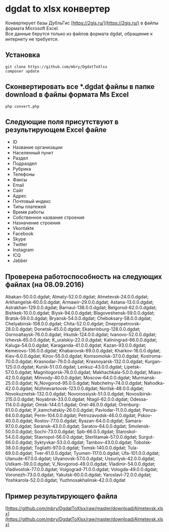 # dgdat to xlsx конвертер

Конвертирует базы ДубльГис [https://2gis.ru/](https://2gis.ru/) в файлы формата Microsoft Excel.  
Все данные берутся только из файлов формата dgdat, обращение к интернету не требуется.  

## Установка

```
git clone https://github.com/mbry/DgdatToXlsx
composer update
```

## Сконвертировать все *.dgdat файлы в папке download в файлы формата Ms Excel

```
php convert.php
```

## Следующие поля присутствуют в результирующем Excel файле

* ID
* Название организации
* Населенный пункт
* Раздел
* Подраздел
* Рубрика
* Телефоны
* Факсы
* Email
* Сайт
* Адрес
* Почтовый индекс
* Типы платежей
* Время работы
* Собственное название строения
* Назначение строения
* Vkontakte
* Facebook
* Skype
* Twitter
* Instagram
* ICQ
* Jabber   

## Проверена работоспособность на следующих файлах (на 08.09.2016)

Abakan-50.0.0.dgdat; Almaty-52.0.0.dgdat; Almetevsk-24.0.0.dgdat; Arkhangelsk-60.0.0.dgdat; Armawir-29.0.0.dgdat; Astana-13.0.0.dgdat; Astrakhan-129.0.0.dgdat; Barnaul-138.0.0.dgdat; Belgorod-62.0.0.dgdat; Bishkek-10.0.0.dgdat; Biysk-94.0.0.dgdat; Blagoveshensk-59.0.0.dgdat; Bratsk-59.0.0.dgdat; Bryansk-54.0.0.dgdat; Cheboksary-58.0.0.dgdat; Chelyabinsk-108.0.0.dgdat; Chita-52.0.0.dgdat; Dnepropetrovsk-28.0.0.dgdat; Donetsk-45.0.0.dgdat; Ekaterinburg-128.0.0.dgdat; Gornoaltaysk-76.0.0.dgdat; Irkutsk-124.0.0.dgdat; Ivanovo-52.0.0.dgdat; Izhevsk-65.0.0.dgdat; K_uralskiy-22.0.0.dgdat; Kaliningrad-66.0.0.dgdat; Kaluga-54.0.0.dgdat; Karaganda-41.0.0.dgdat; Kazan-93.0.0.dgdat; Kemerovo-136.0.0.dgdat; Khabarovsk-69.0.0.dgdat; Kharkov-16.0.0.dgdat; Kiev-6.0.0.dgdat; Kirov-55.0.0.dgdat; Komsomolsk-37.0.0.dgdat; Kostroma-70.0.0.dgdat; Krasnodar-79.0.0.dgdat; Krasnoyarsk-132.0.0.dgdat; Kurgan-125.0.0.dgdat; Kursk-51.0.0.dgdat; Lenkuz-43.0.0.dgdat; Lipetsk-57.0.0.dgdat; Magnitogorsk-76.0.0.dgdat; Makhachkala-5.0.0.dgdat; Miass-42.0.0.dgdat; Minvody-40.0.0.dgdat; Moscow-64.0.0.dgdat; Murmansk-25.0.0.dgdat; N_Novgorod-95.0.0.dgdat; Nabchelny-74.0.0.dgdat; Nahodka-42.0.0.dgdat; Nizhnevartovsk-123.0.0.dgdat; Norilsk-48.0.0.dgdat; Novokuznetsk-132.0.0.dgdat; Novorossiysk-51.0.0.dgdat; Novosibirsk-215.0.0.dgdat; Noyabrsk-33.0.0.dgdat; Ntagil-62.0.0.dgdat; Odessa-114.0.0.dgdat; Omsk-144.0.1.dgdat; Orel-46.0.0.dgdat; Orenburg-61.0.0.dgdat; P_kamchatskiy-26.0.0.dgdat; Pavlodar-11.0.0.dgdat; Penza-64.0.0.dgdat; Perm-104.0.0.dgdat; Petrozavodsk-46.0.0.dgdat; Pskov-40.0.0.dgdat; Rostov-77.0.0.dgdat; Ryazan-64.0.0.dgdat; Samara-97.0.0.dgdat; Saransk-43.0.0.dgdat; Saratov-64.0.0.dgdat; Smolensk-50.0.0.dgdat; Sochi-73.0.0.dgdat; Spb-66.0.5.dgdat; Staroskol-54.0.0.dgdat; Stavropol-56.0.0.dgdat; Sterlitamak-57.0.0.dgdat; Surgut-66.0.0.dgdat; Syktyvkar-53.0.0.dgdat; Tambov-43.0.0.dgdat; Tobolsk-38.0.0.dgdat; Togliatti-97.0.0.dgdat; Tomsk-140.0.0.dgdat; Tula-69.0.0.dgdat; Tver-61.0.0.dgdat; Tyumen-117.0.0.dgdat; Ufa-101.0.0.dgdat; Ulanude-67.0.0.dgdat; Ulyanovsk-57.0.0.dgdat; Ussuriysk-42.0.0.dgdat; Ustkam-39.0.0.dgdat; V_Novgorod-49.0.0.dgdat; Vladimir-54.0.0.dgdat; Vladivostok-77.0.0.dgdat; Volgograd-71.0.0.dgdat; Vologda-49.0.0.dgdat; Voronezh-73.0.0.dgdat; Yakutsk-60.0.0.dgdat; Yaroslavl-72.0.0.dgdat; Yoshkarola-52.0.0.dgdat; Yuzhnosakhalinsk-42.0.0.dgdat

## Пример результирующего файла
 
[https://github.com/mbry/DgdatToXlsx/raw/master/download/Almetevsk.xlsx](https://github.com/mbry/DgdatToXlsx/raw/master/download/Almetevsk.xlsx)
